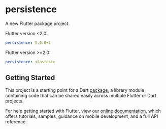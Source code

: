 # persistence

A new Flutter package project.

Flutter version <2.0: 
```yaml
persistence: 1.0.0+1
```

Flutter version >=2.0: 
```yaml
persistence: <lastest>
```
## Getting Started

This project is a starting point for a Dart
[package](https://flutter.dev/developing-packages/),
a library module containing code that can be shared easily across
multiple Flutter or Dart projects.

For help getting started with Flutter, view our 
[online documentation](https://flutter.dev/docs), which offers tutorials, 
samples, guidance on mobile development, and a full API reference.

